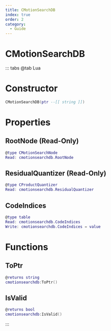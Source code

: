 ```yaml
---
title: CMotionSearchDB
index: true
order: 2
category:
  - Guide
---
```


# CMotionSearchDB

::: tabs
@tab Lua
# Constructor
```lua
CMotionSearchDB(ptr --[[ string ]])
```
# Properties
## RootNode (Read-Only)
```lua
@type CMotionSearchNode
Read: cmotionsearchdb.RootNode
```
## ResidualQuantizer (Read-Only)
```lua
@type CProductQuantizer
Read: cmotionsearchdb.ResidualQuantizer
```
## CodeIndices 
```lua
@type table
Read: cmotionsearchdb.CodeIndices
Write: cmotionsearchdb.CodeIndices = value
```
# Functions
## ToPtr
```lua
@returns string
cmotionsearchdb:ToPtr()
```
## IsValid
```lua
@returns bool
cmotionsearchdb:IsValid()
```

:::